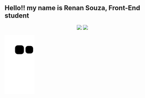 ## Hello!! my name is Renan Souza, Front-End student


<div align="center">
  <img height="180em" src="https://github-readme-stats.vercel.app/api?username=renansouza12&show_icons=true&theme=tokyonight&include_all_commits=true&count_private=true&border_color=#000"/>
  <img height="180em" src="https://github-readme-stats.vercel.app/api/top-langs/?username=renansouza12&layout=compact&langs_count=7&theme=tokyonight"/>
</div>
 
  
  ![Snake animation](https://github.com/renansouza12/renansouza12/blob/output/github-contribution-grid-snake.svg)

